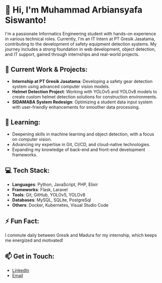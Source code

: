 # 👋 Hi, I'm Muhammad Arbiansyafa Siswanto!

I'm a passionate Informatics Engineering student with hands-on experience in various technical roles. Currently, I'm an IT Intern at PT Gresik Jasatama, contributing to the development of safety equipment detection systems. My journey includes a strong foundation in web development, object detection, and IT support, gained through internships and real-world projects.

## 🚀 Current Work & Projects:
- **Internship at PT Gresik Jasatama**: Developing a safety gear detection system using advanced computer vision models.
- **Helmet Detection Project**: Working with YOLOv5 and YOLOv8 models to create custom helmet detection solutions for construction environments.
- **SIDAMABA System Redesign**: Optimizing a student data input system with user-friendly enhancements for smoother data processing.

## 🌱 Learning:
- Deepening skills in machine learning and object detection, with a focus on computer vision.
- Advancing my expertise in Git, CI/CD, and cloud-native technologies.
- Expanding my knowledge of back-end and front-end development frameworks.

## 💻 Tech Stack:
- **Languages**: Python, JavaScript, PHP, Elixir
- **Frameworks**: Flask, Laravel
- **Tools**: Git, GitHub, YOLOv5, YOLOv8
- **Databases**: MySQL, SQLite, PostgreSql
- **Others**: Docker, Kubernetes, Visual Studio Code

## ⚡ Fun Fact:
I commute daily between Gresik and Madura for my internship, which keeps me energized and motivated!

## 📫 Get in Touch:
- [LinkedIn](https://www.linkedin.com/in/muhammad-arbiansyafa-siswanto-6267b3288/)
- [Email](mailto:arbiiansa@gmail.com)

